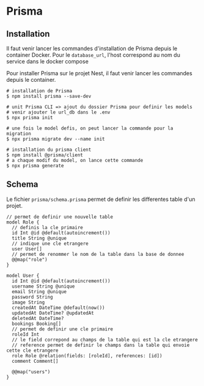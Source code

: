 # Prisma

## Installation

Il faut venir lancer les commandes d'installation de Prisma depuis le container Docker.
Pour le `database_url`, l'host correspond au nom du service dans le docker compose

Pour installer Prisma sur le projet Nest, il faut venir lancer les commandes depuis le container.

```shell
# installation de Prisma
$ npm install prisma --save-dev

# unit Prisma CLI => ajout du dossier Prisma pour definir les models
# venir ajouter le url_db dans le .env
$ npx prisma init

# une fois le model defis, on peut lancer la commande pour la migration
$ npx prisma migrate dev --name init

# installation du prisma client
$ npm install @prisma/client
# a chaque modif du model, on lance cette commande
$ npx prisma generate
```

## Schema

Le fichier `prisma/schema.prisma` permet de definir les differentes table d'un projet.

```prisma
// permet de definir une nouvelle table
model Role {
  // definis la cle primaire
  id Int @id @default(autoincrement())
  title String @unique
  // indique une cle etrangere
  user User[]
  // permet de renommer le nom de la table dans la base de donnee
  @@map("role")
}

model User {
  id Int @id @default(autoincrement())
  username String @unique
  email String @unique
  password String
  image String
  createdAt DateTime @default(now())
  updatedAt DateTime? @updatedAt
  deletedAt DateTime?
  bookings Booking[]
  // permet de definir une cle primaire
  roleId Int
  // le field correpond au champs de la table qui est la cle etrangere
  // reference permet de definir le champs dans la table qui envoie cette cle etrangere
  role Role @relation(fields: [roleId], references: [id])
  comment Comment[]

  @@map("users")
}
```
